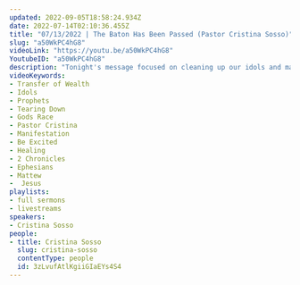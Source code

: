 ```yaml
---
updated: 2022-09-05T18:58:24.934Z
date: 2022-07-14T02:10:36.455Z
title: "07/13/2022 | The Baton Has Been Passed (Pastor Cristina Sosso)"
slug: "a50WkPC4hG8"
videoLink: "https://youtu.be/a50WkPC4hG8"
YoutubeID: "a50WkPC4hG8"
description: "Tonight's message focused on cleaning up our idols and man made distractions. God has passed the baton to the Body of Christ, and we must take hold of it. Our instructions are to tear down idols,  shrines, and anything that we have created to get in the way of Gods manifestations. We are to run God's race not looking to the left or the right and wondering what is going on around us but to look to the finish line for the victory. Activate your faith by the way you walk and talk, and by acting healed with your corresponding actions. Do not let your mouth be your own stumbling block. The eyes of the world are on you, so lead by example. This sermon was delivered by Pastor Cristina Sosso at Freedom Fellowship Church International on July 13, 2022."
videoKeywords:
- Transfer of Wealth
- Idols
- Prophets
- Tearing Down
- Gods Race
- Pastor Cristina
- Manifestation
- Be Excited
- Healing
- 2 Chronicles
- Ephesians
- Mattew
-  Jesus
playlists:
- full sermons
- livestreams
speakers:
- Cristina Sosso
people:
- title: Cristina Sosso
  slug: cristina-sosso
  contentType: people
  id: 3zLvufAtlKgiiGIaEYs4S4
---
```

